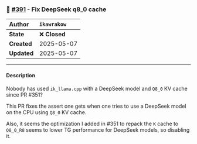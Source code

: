 ### 🐛 [#391](https://github.com/ikawrakow/ik_llama.cpp/pull/391) - Fix DeepSeek q8_0 cache

| **Author** | `ikawrakow` |
| :--- | :--- |
| **State** | ❌ **Closed** |
| **Created** | 2025-05-07 |
| **Updated** | 2025-05-07 |

---

#### Description

Nobody has used `ik_llama.cpp` with a DeepSeek model and `Q8_0` KV cache since PR #351?

This PR fixes the assert one gets when one tries to use a DeepSeek model on the CPU using `Q8_0` KV cache.

Also, it seems the optimization I added in #351 to repack the `K` cache to `Q8_0_R8` seems to lower TG performance for DeepSeek models, so disabling it.